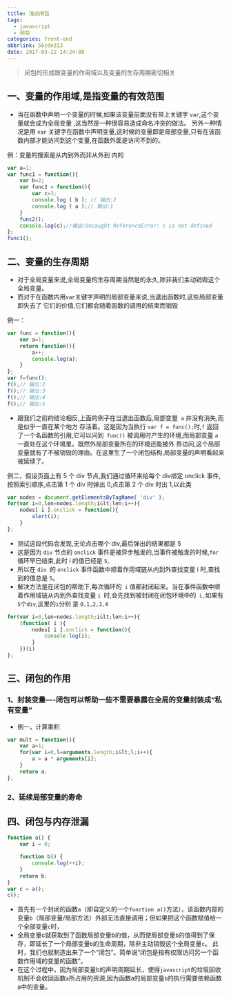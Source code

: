 ```yaml
---
title: 浅谈闭包
tags:
  - javascript
  - 闭包
categories: front-end
abbrlink: 56cde313
date: 2017-03-22 14:24:08
---
```


> 闭包的形成跟变量的作用域以及变量的生存周期密切相关

## 一、变量的作用域,是指变量的有效范围

- 当在函数中声明一个变量的时候,如果该变量前面没有带上关键字 `var`,这个变量就会成为全局变量 ,这当然是一种很容易造成命名冲突的做法。
另外一种情况是用 `var` 关键字在函数中声明变量,这时候的变量即是局部变量,只有在该函数内部才能访问到这个变量,在函数外面是访问不到的。

例：变量的搜索是从内到外而非从外到 内的

```js
var a=1;
var func1 = function(){ 
    var b=2;
    var func2 = function(){ 
        var c=3;
        console.log ( b ); // 输出:2 
        console.log ( a );// 输出:1
    }
    func2();
    console.log(c);//输出:Uncaught ReferenceError: c is not defined
}; 
func1();
```

## 二、变量的生存周期

- 对于全局变量来说,全局变量的生存周期当然是的永久,除非我们主动销毁这个全局变量。
- 而对于在函数内用` var `关键字声明的局部变量来说,当退出函数时,这些局部变量即失去了 它们的价值,它们都会随着函数的调用的结束而销毁

例一：

```js
var func = function(){ 
    var a=1;
    return function(){ 
        a++;
        console.log(a);
    } 
};
var f=func();
f();// 输出:2 
f();// 输出:3
f();// 输出:4
f();// 输出:5
```
- 跟我们之前的结论相反,上面的例子在当退出函数后,局部变量` a` 并没有消失,而是似乎一直在某个地方 存活着。这是因为当执行 `var f = func();`时,`f` 返回了一个名函数的引用,它可以问到` func()` 被调用时产生的环境,而局部变量 `a` 一直处在这个环境里。既然外局部变量所在的环境还能被外 界访问,这个局部变量就有了不被销毁的理由。在这里生了一个闭包结构,局部变量的声明看起来被延续了。

例二，假设页面上有 5 个 div 节点,我们通过循环来给每个 div绑定 onclick 事件,按照索引顺序,点击第 1 个 div 时弹出 0,点击第 2 个 div 时出 1,以此类

```js
var nodes = document.getElementsByTagName( 'div' );
for(var i=0,len=nodes.length;i&lt;len;i++){ 
    nodes[ i ].onclick = function(){
        alert(i); 
    }
};
```

- 测试这段代码会发现,无论点击哪个 div,最后弹出的结果都是 5
- 这是因为 `div` 节点的 `onclick` 事件是被异步触发的,当事件被触发的时候,`for`循环早已结束,此时 i 的值已经是 `5`,
- 所以在 `div `的 `onclick` 事件函数中顺着作用域链从内到外查找变量 i 时,查找到的值总是 `5`。
- 解决方法是在闭包的帮助下,每次循环的` i` 值都封闭起来。当在事件函数中顺着作用域链从内到外查找变量 `i `时,会先找到被封闭在闭包环境中的` i,`如果有` 5 `个`div`,这里的` i `分别 是 `0,1,2,3,4`

```js
for(var i=0,len=nodes.length;i&lt;len;i++){ 
    (function( i ){
        nodes[ i ].onclick = function(){ 
            console.log(i);
        } 
    })(i)
};
```

## 三、闭包的作用

### 1、封装变量—-闭包可以帮助一些不需要暴露在全局的变量封装成“私有变量”

- 例一，计算乘积

```js
var mult = function(){ 
    var a=1;
    for(var i=0,l=arguments.length;i&lt;l;i++){ 
        a = a * arguments[i];
    }
    return a; 
};
```
### 2、延续局部变量的寿命

## 四、闭包与内存泄漏

```js
function a() {
    var i = 0;

    function b() {
        console.log(++i);
    }
    return b;
}
var c = a();
c();
```

- 首先有一个封闭的函数`a`（即自定义的一个`function a()`方法），该函数内部的变量`b`（局部变量/局部方法）外部无法直接调用；但如果把这个函数赋值给一个全部变量`c`时，
- 全局变量c就获取到了函数局部变量b的值，从而使局部变量`b`的值得到了保存，即延长了一个局部变量`b`的生命周期，除非主动销毁这个全局变量`c`。
此时，我们也就制造出来了一个“闭包”。简单说“闭包是指有权限访问另一个函数作用域的变量的函数”。
- 在这个过程中，因为局部变量b的声明周期延长，使得`javascript`的垃圾回收机制不会收回函数`a`所占用的资源,因为函数a的局部变量`b`的执行需要依赖函数a中的变量。